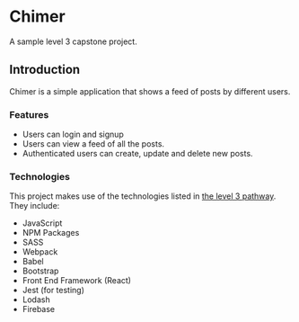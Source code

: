 # Chimer
A sample level 3 capstone project.

## Introduction
Chimer is a simple application that shows a feed of posts by different users.

### Features
- Users can login and signup
- Users can view a feed of all the posts.
- Authenticated users can create, update and delete new posts.

### Technologies

This project makes use of the technologies listed in [the level 3 pathway](https://codexacademy.badgr.com/public/pathway/5e0f533246e0fb002739c4f1). They include:

- JavaScript
- NPM Packages
- SASS
- Webpack
- Babel
- Bootstrap
- Front End Framework (React)
- Jest (for testing)
- Lodash
- Firebase

